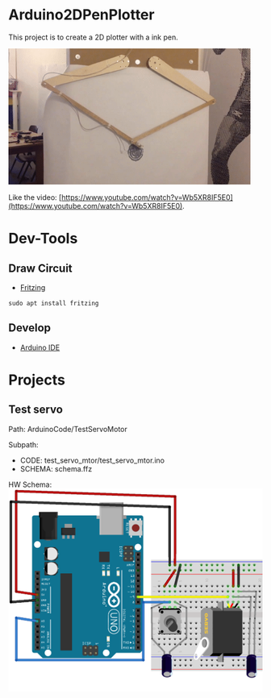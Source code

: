 # Arduino2DPenPlotter
This project is to create a 2D plotter with a ink pen.

![](docs/imgs/Blackstripes_MkII.gif)

Like the video: [https://www.youtube.com/watch?v=Wb5XR8IF5E0](https://www.youtube.com/watch?v=Wb5XR8IF5E0).

# Dev-Tools

## Draw Circuit

* [Fritzing](https://fritzing.org/download/)
```
sudo apt install fritzing
```

## Develop

* [Arduino IDE](https://www.arduino.cc/en/Main/Software)

# Projects

## Test servo
Path: ArduinoCode/TestServoMotor

Subpath:
* CODE: test_servo_mtor/test_servo_mtor.ino
* SCHEMA: schema.ffz

HW Schema:
![](ArduinoCode/TestServoMotor/schema_bb.png)

